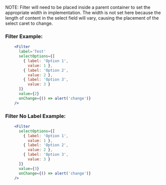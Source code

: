 NOTE: Filter will need to be placed inside a parent container to set the appropriate width in implementation. The width is not set here because the length of content in the select field will vary, causing the placement of the select caret to change.
### Filter Example:

```jsx
    <Filter
      label='Test'
      selectOptions={[
        { label: 'Option 1',
          value: 1 },
        { label: 'Option 2',
          value: 2 },
        { label: 'Option 3',
          value: 3 }
      ]}
      value={2}
      onChange={() => alert('change')}
    />
```

### Filter No Label Example:

```jsx
    <Filter
      selectOptions={[
        { label: 'Option 1',
          value: 1 },
        { label: 'Option 2',
          value: 2 },
        { label: 'Option 3',
          value: 3 }
      ]}
      value={3}
      onChange={() => alert('change')}
    />
```
